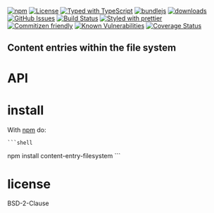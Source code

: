 [![npm](https://img.shields.io/npm/v/content-entry-filesystem.svg)](https://www.npmjs.com/package/content-entry-filesystem)
[![License](https://img.shields.io/badge/License-0BSD-blue.svg)](https://spdx.org/licenses/0BSD.html)
[![Typed with TypeScript](https://flat.badgen.net/badge/icon/Typed?icon=typescript\&label\&labelColor=blue\&color=555555)](https://typescriptlang.org)
[![bundlejs](https://deno.bundlejs.com/?q=content-entry-filesystem\&badge=detailed)](https://bundlejs.com/?q=content-entry-filesystem)
[![downloads](http://img.shields.io/npm/dm/content-entry-filesystem.svg?style=flat-square)](https://npmjs.org/package/content-entry-filesystem)
[![GitHub Issues](https://img.shields.io/github/issues/arlac77/content-entry-filesystem.svg?style=flat-square)](https://github.com/arlac77/content-entry-filesystem/issues)
[![Build Status](https://img.shields.io/endpoint.svg?url=https%3A%2F%2Factions-badge.atrox.dev%2Farlac77%2Fcontent-entry-filesystem%2Fbadge\&style=flat)](https://actions-badge.atrox.dev/arlac77/content-entry-filesystem/goto)
[![Styled with prettier](https://img.shields.io/badge/styled_with-prettier-ff69b4.svg)](https://github.com/prettier/prettier)
[![Commitizen friendly](https://img.shields.io/badge/commitizen-friendly-brightgreen.svg)](http://commitizen.github.io/cz-cli/)
[![Known Vulnerabilities](https://snyk.io/test/github/arlac77/content-entry-filesystem/badge.svg)](https://snyk.io/test/github/arlac77/content-entry-filesystem)
[![Coverage Status](https://coveralls.io/repos/arlac77/content-entry-filesystem/badge.svg)](https://coveralls.io/github/arlac77/content-entry-filesystem)

## Content entries within the file system

# API

# install

With [npm](http://npmjs.org) do:

    ```shell
npm install content-entry-filesystem
    ```

# license

BSD-2-Clause
